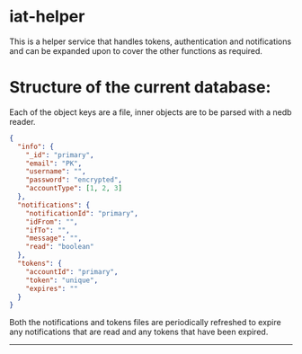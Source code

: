 # iat-helper

This is a helper service that handles tokens, authentication and notifications and can be expanded upon to cover the other functions as required.

# Structure of the current database:

Each of the object keys are a file, inner objects are to be parsed with a nedb reader.

```json
{
  "info": {
    "_id": "primary",
    "email": "PK",
    "username": "",
    "password": "encrypted",
    "accountType": [1, 2, 3]
  },
  "notifications": {
    "notificationId": "primary",
    "idFrom": "",
    "ifTo": "",
    "message": "",
    "read": "boolean"
  },
  "tokens": {
    "accountId": "primary",
    "token": "unique",
    "expires": ""
  }
}
```

Both the notifications and tokens files are periodically refreshed to expire any notifications that are read and any tokens that have been expired.

---
